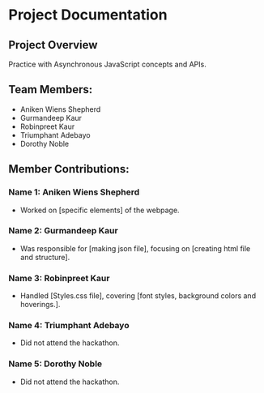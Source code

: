 # Project Documentation

## Project Overview

Practice with Asynchronous JavaScript concepts and APIs.

## Team Members:

-   Aniken Wiens Shepherd
-   Gurmandeep Kaur
-   Robinpreet Kaur
-   Triumphant Adebayo
-   Dorothy Noble

## Member Contributions:

### Name 1: Aniken Wiens Shepherd

-   Worked on [specific elements] of the webpage.

### Name 2: Gurmandeep Kaur

-   Was responsible for [making json file], focusing on [creating html file and structure].

### Name 3: Robinpreet Kaur

-   Handled [Styles.css file], covering [font styles, background colors and hoverings.].

### Name 4: Triumphant Adebayo

-   Did not attend the hackathon.

### Name 5: Dorothy Noble

-   Did not attend the hackathon.
